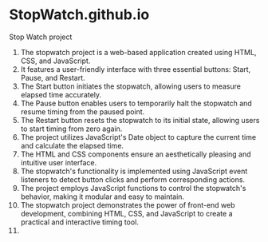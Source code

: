 # StopWatch.github.io
Stop Watch project
1. The stopwatch project is a web-based application created using HTML, CSS, and JavaScript.
2. It features a user-friendly interface with three essential buttons: Start, Pause, and Restart.
3. The Start button initiates the stopwatch, allowing users to measure elapsed time accurately.
4. The Pause button enables users to temporarily halt the stopwatch and resume timing from the paused point.
5. The Restart button resets the stopwatch to its initial state, allowing users to start timing from zero again.
6. The project utilizes JavaScript's Date object to capture the current time and calculate the elapsed time.
7. The HTML and CSS components ensure an aesthetically pleasing and intuitive user interface.
8. The stopwatch's functionality is implemented using JavaScript event listeners to detect button clicks and perform corresponding actions.
9. The project employs JavaScript functions to control the stopwatch's behavior, making it modular and easy to maintain.
10. The stopwatch project demonstrates the power of front-end web development, combining HTML, CSS, and JavaScript to create a practical and interactive timing tool.
11. <!------------Thank You----------------------!>
